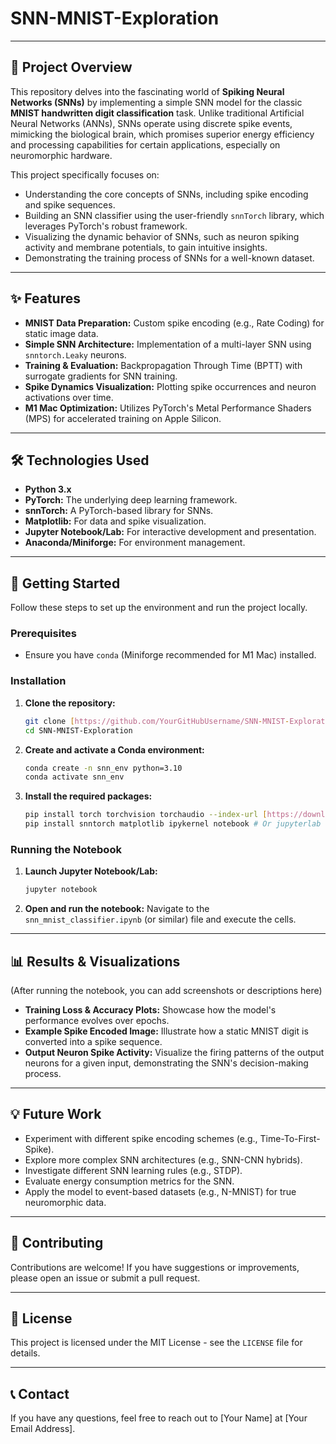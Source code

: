 # SNN-MNIST-Exploration

---

## 🚀 Project Overview

This repository delves into the fascinating world of **Spiking Neural Networks (SNNs)** by implementing a simple SNN model for the classic **MNIST handwritten digit classification** task. Unlike traditional Artificial Neural Networks (ANNs), SNNs operate using discrete spike events, mimicking the biological brain, which promises superior energy efficiency and processing capabilities for certain applications, especially on neuromorphic hardware.

This project specifically focuses on:
* Understanding the core concepts of SNNs, including spike encoding and spike sequences.
* Building an SNN classifier using the user-friendly `snnTorch` library, which leverages PyTorch's robust framework.
* Visualizing the dynamic behavior of SNNs, such as neuron spiking activity and membrane potentials, to gain intuitive insights.
* Demonstrating the training process of SNNs for a well-known dataset.

---

## ✨ Features

* **MNIST Data Preparation:** Custom spike encoding (e.g., Rate Coding) for static image data.
* **Simple SNN Architecture:** Implementation of a multi-layer SNN using `snntorch.Leaky` neurons.
* **Training & Evaluation:** Backpropagation Through Time (BPTT) with surrogate gradients for SNN training.
* **Spike Dynamics Visualization:** Plotting spike occurrences and neuron activations over time.
* **M1 Mac Optimization:** Utilizes PyTorch's Metal Performance Shaders (MPS) for accelerated training on Apple Silicon.

---

## 🛠️ Technologies Used

* **Python 3.x**
* **PyTorch:** The underlying deep learning framework.
* **snnTorch:** A PyTorch-based library for SNNs.
* **Matplotlib:** For data and spike visualization.
* **Jupyter Notebook/Lab:** For interactive development and presentation.
* **Anaconda/Miniforge:** For environment management.

---

## 🚀 Getting Started

Follow these steps to set up the environment and run the project locally.

### Prerequisites

* Ensure you have `conda` (Miniforge recommended for M1 Mac) installed.

### Installation

1.  **Clone the repository:**
    ```bash
    git clone [https://github.com/YourGitHubUsername/SNN-MNIST-Exploration.git](https://github.com/YourGitHubUsername/SNN-MNIST-Exploration.git)
    cd SNN-MNIST-Exploration
    ```
2.  **Create and activate a Conda environment:**
    ```bash
    conda create -n snn_env python=3.10
    conda activate snn_env
    ```
3.  **Install the required packages:**
    ```bash
    pip install torch torchvision torchaudio --index-url [https://download.pytorch.org/whl/cpu](https://download.pytorch.org/whl/cpu) # For Apple Silicon MPS
    pip install snntorch matplotlib ipykernel notebook # Or jupyterlab
    ```

### Running the Notebook

1.  **Launch Jupyter Notebook/Lab:**
    ```bash
    jupyter notebook
    ```
2.  **Open and run the notebook:**
    Navigate to the `snn_mnist_classifier.ipynb` (or similar) file and execute the cells.

---

## 📊 Results & Visualizations

(After running the notebook, you can add screenshots or descriptions here)

* **Training Loss & Accuracy Plots:** Showcase how the model's performance evolves over epochs.
* **Example Spike Encoded Image:** Illustrate how a static MNIST digit is converted into a spike sequence.
* **Output Neuron Spike Activity:** Visualize the firing patterns of the output neurons for a given input, demonstrating the SNN's decision-making process.

---

## 💡 Future Work

* Experiment with different spike encoding schemes (e.g., Time-To-First-Spike).
* Explore more complex SNN architectures (e.g., SNN-CNN hybrids).
* Investigate different SNN learning rules (e.g., STDP).
* Evaluate energy consumption metrics for the SNN.
* Apply the model to event-based datasets (e.g., N-MNIST) for true neuromorphic data.

---

## 🤝 Contributing

Contributions are welcome! If you have suggestions or improvements, please open an issue or submit a pull request.

---

## 📄 License

This project is licensed under the MIT License - see the `LICENSE` file for details.

---

## 📞 Contact

If you have any questions, feel free to reach out to [Your Name] at [Your Email Address].